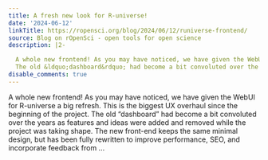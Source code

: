 ```yaml
---
title: A fresh new look for R-universe!
date: '2024-06-12'
linkTitle: https://ropensci.org/blog/2024/06/12/runiverse-frontend/
source: Blog on rOpenSci - open tools for open science
description: |2-

  A whole new frontend! As you may have noticed, we have given the WebUI for R-universe a big refresh. This is the biggest UX overhaul since the beginning of the project.
  The old &ldquo;dashboard&rdquo; had become a bit convoluted over the years as features and ideas were added and removed while the project was taking shape. The new front-end keeps the same minimal design, but has been fully rewritten to improve performance, SEO, and incorporate feedback from ...
disable_comments: true
---
```


A whole new frontend! As you may have noticed, we have given the WebUI for R-universe a big refresh. This is the biggest UX overhaul since the beginning of the project.
The old &ldquo;dashboard&rdquo; had become a bit convoluted over the years as features and ideas were added and removed while the project was taking shape. The new front-end keeps the same minimal design, but has been fully rewritten to improve performance, SEO, and incorporate feedback from ...